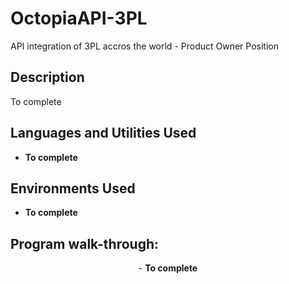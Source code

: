 # OctopiaAPI-3PL
API integration of 3PL accros the world - Product Owner Position


<h2>Description</h2>
To complete
<br />


<h2>Languages and Utilities Used</h2>

- <b>To complete</b> 

<h2>Environments Used </h2>

- <b>To complete</b> 

<h2>Program walk-through:</h2>

<p align="center">
- <b>To complete</b> 
</p>

<!--
 ```diff
- text in red
+ text in green
! text in orange
# text in gray
@@ text in purple (and bold)@@
```
--!>
